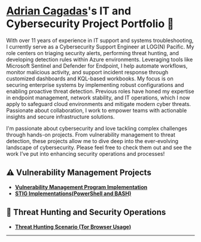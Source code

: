 # <a href="https://www.linkedin.com/in/adrian-cagadas-8b8927128/">Adrian Cagadas</a>'s IT and Cybersecurity Project Portfolio 🔐

With over 11 years of experience in IT support and systems troubleshooting, I currently serve as a Cybersecurity Support Engineer at LOG(N) Pacific. My role centers on triaging security alerts, performing threat hunting, and developing detection rules within Azure environments. Leveraging tools like Microsoft Sentinel and Defender for Endpoint, I help automate workflows, monitor malicious activity, and support incident response through customized dashboards and KQL-based workbooks. My focus is on securing enterprise systems by implementing robust configurations and enabling proactive threat detection. Previous roles have honed my expertise in endpoint management, network stability, and IT operations, which I now apply to safeguard cloud environments and mitigate modern cyber threats. Passionate about collaboration, I work to empower teams with actionable insights and secure infrastructure solutions.

I'm passionate about cybersecurity and love tackling complex challenges through hands-on projects. From vulnerability management to threat detection, these projects allow me to dive deep into the ever-evolving landscape of cybersecurity. Please feel free to check them out and see the work I’ve put into enhancing security operations and processes!


## ⚠️ Vulnerability Management Projects

- **[Vulnerability Management Program Implementation](https://github.com/adrian1668/vulnerability-management-program)**
- **[STIG Implementations(PowerShell and BASH)](https://github.com/adrian1668/STIG-Implementation)**

## 🚨 Threat Hunting and Security Operations

- **[Threat Hunting Scenario (Tor Browser Usage)](https://github.com/joshmadakor0/threat-hunting-scenario-tor)**

<hr/>

